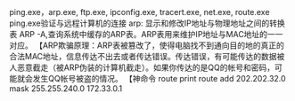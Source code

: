 ping.exe，arp.exe,  ftp.exe, ipconfig.exe, tracert.exe,  net.exe, route.exe
ping.exe验证与远程计算机的连接
arp: 显示和修改IP地址与物理地址之间的转换表
ARP -A,查询系统中缓存的ARP表。ARP表用来维护IP地址与MAC地址的一一对应。
【ARP欺骗原理：ARP表被篡改了，使得电脑找不到通向目的地的真正的合法MAC地址，信息传达不出去或者传达错误。传达错误，有可能传达的数据被人恶意截走（被ARP伪装的计算机截走）。如果你传达的是QQ的帐号和密码，可能就会发生QQ帐号被盗的情况。
【神命令
route print
route add 202.202.32.0 mask 255.255.240.0 172.33.0.1

